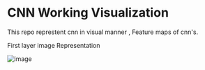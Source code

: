# CNN Working Visualization
 This repo represtent cnn in visual manner , Feature maps of cnn's.

First layer image Representation

![image](https://user-images.githubusercontent.com/83153656/190958721-7290634b-3d37-482d-8327-900a9c8c8e2a.png)

